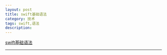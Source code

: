 ```yaml
---
layout: post
title: swift基础语法
category: 技术
tags: swift,语法
description: 
---
```



[swift基础语法](https://www.runoob.com/swift/swift-tutorial.html)


---
